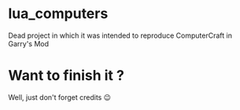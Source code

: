 # lua_computers
Dead project in which it was intended to reproduce ComputerCraft in Garry's Mod

# Want to finish it ?
Well, just don't forget credits 😉
